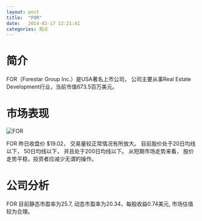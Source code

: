 ```yaml
---
layout: post
title:  "FOR"
date:   2014-02-17 12:21:41
categories: 观点
---
```


# 简介
FOR（Forestar Group Inc.）是USA著名上市公司，
公司主要从事Real Estate Development行业，当前市值673.5百万美元。

# 市场表现

![FOR](http://finviz.com/chart.ashx?t=FOR&ty=c&ta=1&p=d&s=l)

FOR 昨日收盘价 $19.02，
交易量较正常情况有所放大。
目前股价处于20日均线以下，
50日均线以下，
并且处于200日均线以下。
从短期市场走势来看，
股价走势平稳，投资者应减少无谓的操作。

# 公司分析
FOR 目前静态市盈率为25.7, 动态市盈率为20.34，每股收益0.74美元,
市场估值较为合理。
